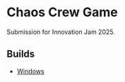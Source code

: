 Chaos Crew Game
===============

Submission for Innovation Jam 2025.

## Builds

- [Windows](Game.zip)
